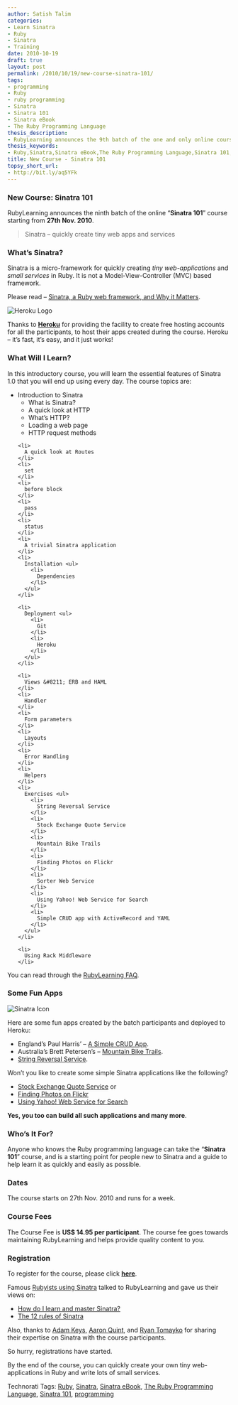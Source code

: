 ```yaml
---
author: Satish Talim
categories:
- Learn Sinatra
- Ruby
- Sinatra
- Training
date: 2010-10-19
draft: true
layout: post
permalink: /2010/10/19/new-course-sinatra-101/
tags:
- programming
- Ruby
- ruby programming
- Sinatra
- Sinatra 101
- Sinatra eBook
- The Ruby Programming Language
thesis_description:
- RubyLearning announces the 9th batch of the one and only online course on Sinatra.
thesis_keywords:
- Ruby,Sinatra,Sinatra eBook,The Ruby Programming Language,Sinatra 101,Ruby programming,programming
title: New Course - Sinatra 101
topsy_short_url:
- http://bit.ly/aq5YFk
---
```


<div>
  <h3>
    New Course: Sinatra 101
  </h3>
  
  <p>
    <span class="drop_cap">R</span>ubyLearning announces the ninth batch of the online &#8220;<strong>Sinatra 101</strong>&#8221; course starting from <b>27th Nov. 2010</b>.
  </p>
  
  <blockquote class="right">
    <p>
      Sinatra &#8211; quickly create tiny web apps and services
    </p>
  </blockquote>
  
  <h3>
    What&#8217;s Sinatra?
  </h3>
  
  <p>
    Sinatra is a micro-framework for quickly creating <em>tiny web-applications</em> and <em>small services</em> in Ruby. It is not a Model-View-Controller (MVC) based framework.
  </p>
  
  <p>
    Please read &#8211; <a href="http://deadprogrammersociety.blogspot.com/2007/10/sinatra-ruby-web-framework-and-why-it.html">Sinatra, a Ruby web framework, and Why it Matters</a>.
  </p>
  
  <p>
    <img class="alignleft" src="http://rubylearning.com/images/heroku-optimized.gif" alt="Heroku Logo" title="Heroku" />
  </p>
  
  <p>
    Thanks to <a href="http://heroku.com/"><strong>Heroku</strong></a> for providing the facility to create free hosting accounts for all the participants, to host their apps created during the course. Heroku &#8211; it&#8217;s fast, it&#8217;s easy, and it just works!
  </p>
  
  <h3>
    What Will I Learn?
  </h3>
  
  <p>
    In this introductory course, you will learn the essential features of Sinatra 1.0 that you will end up using every day. The course topics are:
  </p>
  
  <ul>
    <li>
      Introduction to Sinatra <ul>
        <li>
          What is Sinatra?
        </li>
        <li>
          A quick look at HTTP
        </li>
        <li>
          What&#8217;s HTTP?
        </li>
        <li>
          Loading a web page
        </li>
        <li>
          HTTP request methods
        </li>
      </ul>
    </li>
    
    <li>
      A quick look at Routes
    </li>
    <li>
      set
    </li>
    <li>
      before block
    </li>
    <li>
      pass
    </li>
    <li>
      status
    </li>
    <li>
      A trivial Sinatra application
    </li>
    <li>
      Installation <ul>
        <li>
          Dependencies
        </li>
      </ul>
    </li>
    
    <li>
      Deployment <ul>
        <li>
          Git
        </li>
        <li>
          Heroku
        </li>
      </ul>
    </li>
    
    <li>
      Views &#8211; ERB and HAML
    </li>
    <li>
      Handler
    </li>
    <li>
      Form parameters
    </li>
    <li>
      Layouts
    </li>
    <li>
      Error Handling
    </li>
    <li>
      Helpers
    </li>
    <li>
      Exercises <ul>
        <li>
          String Reversal Service
        </li>
        <li>
          Stock Exchange Quote Service
        </li>
        <li>
          Mountain Bike Trails
        </li>
        <li>
          Finding Photos on Flickr
        </li>
        <li>
          Sorter Web Service
        </li>
        <li>
          Using Yahoo! Web Service for Search
        </li>
        <li>
          Simple CRUD app with ActiveRecord and YAML
        </li>
      </ul>
    </li>
    
    <li>
      Using Rack Middleware
    </li>
  </ul>
  
  <p>
    You can read through the <a href="http://rubylearning.com/satishtalim/faq.html">RubyLearning FAQ</a>.
  </p>
  
  <h3>
    Some Fun Apps
  </h3>
  
  <p>
    <img class="alignright" src="http://rubylearning.com/images/sinatralogo.jpg" alt="Sinatra Icon" title="Sinatra microframework" />
  </p>
  
  <p>
    Here are some fun apps created by the batch participants and deployed to Heroku:
  </p>
  
  <ul>
    <li>
      England&#8217;s Paul Harris&#8217; &#8211; <a href="http://pchcrud.heroku.com/">A Simple CRUD App</a>.
    </li>
    <li>
      Australia&#8217;s Brett Petersen&#8217;s &#8211; <a href="http://blazing-waterfall-72.heroku.com/">Mountain Bike Trails</a>.
    </li>
    <li>
      <a href="http://rl-string-reverse.herokuapp.com/">String Reversal Service</a>.
    </li>
  </ul>
  
  <p style="text-align: justify;">
    Won&#8217;t you like to create some simple Sinatra applications like the following?
  </p>
  
  <ul>
    <li>
      <a href="http://seqsa.herokuapp.com/">Stock Exchange Quote Service</a> or
    </li>
    <li>
      <a href="http://vivid-flower-63.heroku.com/">Finding Photos on Flickr</a>
    </li>
    <li>
      <a href="http://blooming-window-92.heroku.com/">Using Yahoo! Web Service for Search</a>
    </li>
  </ul>
  
  <p style="text-align: justify;">
    <b>Yes, you too can build all such applications and many more</b>.
  </p>
  
  <h3>
    Who&#8217;s It For?
  </h3>
  
  <p>
    Anyone who knows the Ruby programming language can take the &#8220;<strong>Sinatra 101</strong>&#8221; course, and is a starting point for people new to Sinatra and a guide to help learn it as quickly and easily as possible.
  </p>
  
  <h3>
    Dates
  </h3>
  
  <p>
    The course starts on 27th Nov. 2010 and runs for a week.
  </p>
  
  <h3>
    Course Fees
  </h3>
  
  <p>
    The Course Fee is <b>US$ 14.95 per participant</b>. The course fee goes towards maintaining RubyLearning and helps provide quality content to you.
  </p>
  
  <h3>
    Registration
  </h3>
  
  <p>
    To register for the course, please click <b><a href="http://rubylearning.org/class/course/view.php?id=64">here</a></b>.
  </p>
  
  <p>
    Famous <a href="http://rubylearning.com/blog/2009/06/29/20-rubyists-using-sinatra-do-you/">Rubyists using Sinatra</a> talked to RubyLearning and gave us their views on:
  </p>
  
  <ul>
    <li>
      <a href="http://rubylearning.com/blog/2009/08/11/blake-mizerany-how-do-i-learn-and-master-sinatra/">How do I learn and master Sinatra?</a>
    </li>
    <li>
      <a href="http://rubylearning.com/blog/2009/07/19/what-are-the-twelve-rules-of-sinatra/">The 12 rules of Sinatra</a>
    </li>
  </ul>
  
  <p>
    Also, thanks to <a href="http://rubylearning.com/blog/2009/03/03/interview-adam-keys-on-sinatra/">Adam Keys</a>, <a href="http://rubylearning.com/blog/2009/03/20/interview-aaron-quint-on-sinatra/">Aaron Quint</a>, and <a href="http://rubylearning.com/blog/2009/03/20/interview-ryan-tomayko-on-sinatra/">Ryan Tomayko</a> for sharing their expertise on Sinatra with the course participants.
  </p>
  
  <p>
    So hurry, registrations have started.
  </p>
  
  <p class="alert">
    By the end of the course, you can quickly create your own tiny web-applications in Ruby and write lots of small services.
  </p>
</div>

Technorati Tags: <a href="http://technorati.com/tag/Ruby" rel="tag">Ruby</a>, <a href="http://technorati.com/tag/Sinatra" rel="tag">Sinatra</a>, <a href="http://technorati.com/tag/Sinatra+eBook" rel="tag">Sinatra eBook</a>, <a href="http://technorati.com/tag/The+Ruby+Programming+Language" rel="tag">The Ruby Programming Language</a>, <a href="http://technorati.com/tag/Sinatra+101" rel="tag">Sinatra 101</a>, <a href="http://technorati.com/tag/programming" rel="tag">programming</a>
